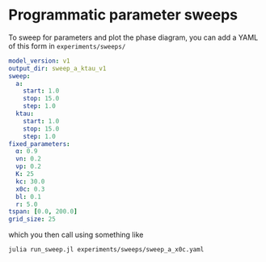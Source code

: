 # Programmatic parameter sweeps

To sweep for parameters and plot the phase diagram, you can add a YAML of this form in `experiments/sweeps/`

```yaml
model_version: v1
output_dir: sweep_a_ktau_v1
sweep:
  a:
    start: 1.0
    stop: 15.0
    step: 1.0
  ktau:
    start: 1.0
    stop: 15.0
    step: 1.0
fixed_parameters:
  α: 0.9
  νn: 0.2
  νp: 0.2
  K: 25
  kc: 30.0
  x0c: 0.3
  bl: 0.1
  r: 5.0
tspan: [0.0, 200.0]
grid_size: 25
```

which you then call using something like

```zsh
julia run_sweep.jl experiments/sweeps/sweep_a_x0c.yaml
```

